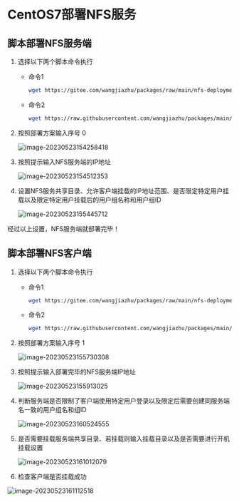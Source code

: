 # CentOS7部署NFS服务

## 脚本部署NFS服务端

1. 选择以下两个脚本命令执行

   - 命令1

     ```bash
     wget https://gitee.com/wangjiazhu/packages/raw/main/nfs-deployment.sh && sh nfs-deployment.sh
     ```

     

   - 命令2

     ```bash
     wget https://raw.githubusercontent.com/wangjiazhu/packages/main/nfs-deployment.sh && sh nfs-deployment.sh
     ```

     

2. 按照部署方案输入序号 0

   ![image-20230523154258418](https://s2.loli.net/2023/05/23/ex5COdmqXiYzRl3.png)

3. 按照提示输入NFS服务端的IP地址

   ![image-20230523154512353](https://s2.loli.net/2023/05/23/8M4TtshUI7eKvSr.png)

4. 设置NFS服务共享目录、允许客户端挂载的IP地址范围、是否限定特定用户挂载以及限定特定用户挂载后的用户组名称和用户组ID

   ![image-20230523155445712](https://s2.loli.net/2023/05/23/VLkI5gePUmRy4Jr.png)

经过以上设置，NFS服务端就部署完毕！

## 脚本部署NFS客户端

1. 选择以下两个脚本命令执行

   - 命令1

     ```bash
     wget https://gitee.com/wangjiazhu/packages/raw/main/nfs-deployment.sh && sh nfs-deployment.sh
     ```

     

   - 命令2

     ```bash
     wget https://raw.githubusercontent.com/wangjiazhu/packages/main/nfs-deployment.sh && sh nfs-deployment.sh
     ```

     

2. 按照部署方案输入序号 1

   ![image-20230523155730308](https://s2.loli.net/2023/05/23/ERQiU63GwYoA8Ws.png)

3. 按照提示输入部署完毕的NFS服务端IP地址

   ![image-20230523155913025](https://s2.loli.net/2023/05/23/9h1l3kEMAxKPDOz.png)

4. 判断服务端是否限制了客户端使用特定用户登录以及限定后需要创建同服务端名一致的用户组名和组ID

   ![image-20230523160524555](https://s2.loli.net/2023/05/23/OkA7zncsCYa1Ro2.png)

5. 是否需要挂载服务端共享目录、若挂载则输入挂载目录以及是否需要进行开机挂载设置

   ![image-20230523161012079](https://s2.loli.net/2023/05/23/JG4CpdHr3ycvOzU.png)

6. 检查客户端是否挂载成功

![image-20230523161112518](https://s2.loli.net/2023/05/23/HEZILghQVoj3AnX.png)